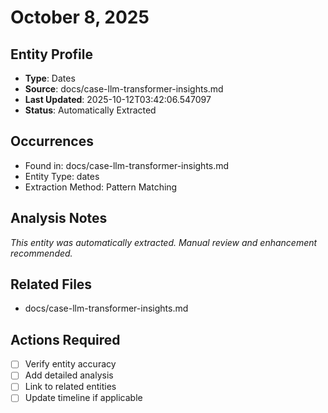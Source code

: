 # October 8, 2025

## Entity Profile
- **Type**: Dates
- **Source**: docs/case-llm-transformer-insights.md
- **Last Updated**: 2025-10-12T03:42:06.547097
- **Status**: Automatically Extracted

## Occurrences
- Found in: docs/case-llm-transformer-insights.md
- Entity Type: dates
- Extraction Method: Pattern Matching

## Analysis Notes
*This entity was automatically extracted. Manual review and enhancement recommended.*

## Related Files
- docs/case-llm-transformer-insights.md

## Actions Required
- [ ] Verify entity accuracy
- [ ] Add detailed analysis
- [ ] Link to related entities
- [ ] Update timeline if applicable

